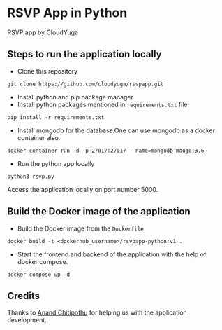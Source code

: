 # RSVP App in Python
RSVP app by CloudYuga

## Steps to run the application locally
- Clone this repository
```
git clone https://github.com/cloudyuga/rsvpapp.git
```
- Install python and pip package manager
- Install python packages mentioned in `requirements.txt` file
```
pip install -r requirements.txt
```
- Install mongodb for the database.One can use mongodb as a docker container also.
```
docker container run -d -p 27017:27017 --name=mongodb mongo:3.6
```
- Run the python app locally
```
python3 rsvp.py
```
Access the application locally on port number 5000.

## Build the Docker image of the application 
- Build the Docker image from the `Dockerfile`
```
docker build -t <dockerhub_username>/rsvpapp-python:v1 .
```
- Start the frontend and backend of the application with the help of docker compose.
```
docker compose up -d
```

## Credits
Thanks to [Anand Chitipothu](https://twitter.com/anandology) for helping us with the application development. 
